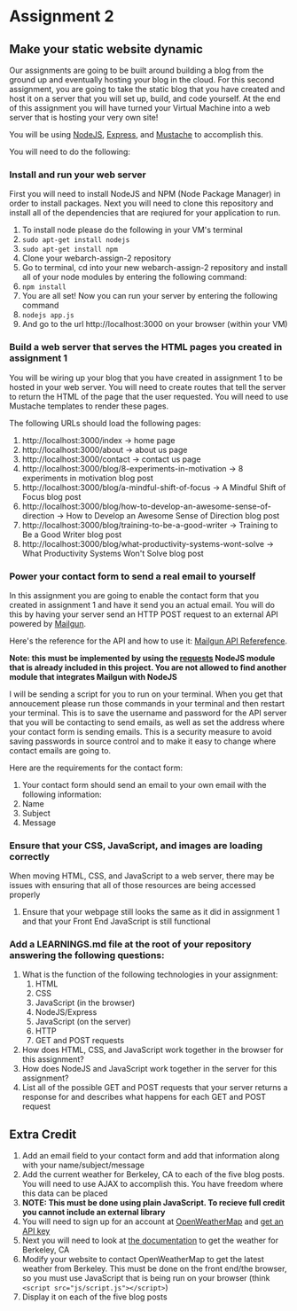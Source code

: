 # Assignment 2
## Make your static website dynamic

Our assignments are going to be built around building a blog from the ground up and eventually hosting your blog in the cloud. For this second assignment, you are going to take the static blog that you have created and host it on a server that you will set up, build, and code yourself. At the end of this assignment you will have turned your Virtual Machine into a web server that is hosting your very own site!

You will be using [NodeJS](https://nodejs.org/en/docs/), [Express](https://expressjs.com/en/4x/api.html), and [Mustache](https://mustache.github.io/mustache.5.html) to accomplish this.

You will need to do the following:

### Install and run your web server
First you will need to install NodeJS and NPM (Node Package Manager) in order to install packages. Next you will need to clone this repository and install all of the dependencies that are reqiured for your application to run.

1. To install node please do the following in your VM's terminal
 1. ```sudo apt-get install nodejs```
 2. ```sudo apt-get install npm```
2. Clone your webarch-assign-2 repository
3. Go to terminal, cd into your new webarch-assign-2 repository and install all of your node modules by entering the following command:
 1. ```npm install```
4. You are all set! Now you can run your server by entering the following command
 1. ```nodejs app.js```
5. And go to the url http://localhost:3000 on your browser (within your VM)

### Build a web server that serves the HTML pages you created in assignment 1
You will be wiring up your blog that you have created in assignment 1 to be hosted in your web server. You will need to create routes that tell the server to return the HTML of the page that the user requested. You will need to use Mustache templates to render these pages.

The following URLs should load the following pages:

1. http://localhost:3000/index -> home page
2. http://localhost:3000/about -> about us page
3. http://localhost:3000/contact -> contact us page
4. http://localhost:3000/blog/8-experiments-in-motivation -> 8 experiments in motivation blog post
5. http://localhost:3000/blog/a-mindful-shift-of-focus -> A Mindful Shift of Focus blog post
6. http://localhost:3000/blog/how-to-develop-an-awesome-sense-of-direction -> How to Develop an Awesome Sense of Direction blog post
7. http://localhost:3000/blog/training-to-be-a-good-writer -> Training to Be a Good Writer blog post
8. http://localhost:3000/blog/what-productivity-systems-wont-solve -> What Productivity Systems Won't Solve blog post

### Power your contact form to send a real email to yourself
In this assignment you are going to enable the contact form that you created in assignment 1 and have it send you an actual email. You will do this by having your server send an HTTP POST request to an external API powered by [Mailgun](http://www.mailgun.com). 

Here's the reference for the API and how to use it: [Mailgun API Referefence](https://documentation.mailgun.com/api-sending.html#sending).

**Note: this must be implemented by using the [requests](https://www.npmjs.com/package/request) NodeJS module that is already included in this project. You are not allowed to find another module that integrates Mailgun with NodeJS**

I will be sending a script for you to run on your terminal. When you get that annoucement please run those commands in your terminal and then restart your terminal. This is to save the username and password for the API server that you will be contacting to send emails, as well as set the address where your contact form is sending emails. This is a security measure to avoid saving passwords in source control and to make it easy to change where contact emails are going to.

Here are the requirements for the contact form:

1. Your contact form should send an email to your own email with the following information:
 1. Name
 2. Subject
 3. Message

### Ensure that your CSS, JavaScript, and images are loading correctly

When moving HTML, CSS, and JavaScript to a web server, there may be issues with ensuring that all of those resources are being accessed properly

1. Ensure that your webpage still looks the same as it did in assignment 1 and that your Front End JavaScript is still functional

### Add a LEARNINGS.md file at the root of your repository answering the following questions:

 1. What is the function of the following technologies in your assignment:
    1. HTML
    2. CSS
    3. JavaScript (in the browser)
    4. NodeJS/Express
    5. JavaScript (on the server)
    6. HTTP
    7. GET and POST requests
 2. How does HTML, CSS, and JavaScript work together in the browser for this assignment?
 3. How does NodeJS and JavaScript work together in the server for this assignment?
 4. List all of the possible GET and POST requests that your server returns a response for and describes what happens for each GET and POST request

## Extra Credit
1. Add an email field to your contact form and add that information along with your name/subject/message
2. Add the current weather for Berkeley, CA to each of the five blog posts. You will need to use AJAX to accomplish this. You have freedom where this data can be placed
 1. **NOTE: This must be done using plain JavaScript. To recieve full credit you cannot include an external library**
 2. You will need to sign up for an account at [OpenWeatherMap](https://openweathermap.org) and [get an API key](http://openweathermap.org/appid)
 3. Next you will need to look at [the documentation](http://openweathermap.org/current) to get the weather for Berkeley, CA
 4. Modify your website to contact OpenWeatherMap to get the latest weather from Berkeley. This must be done on the front end/the browser, so you must use JavaScript that is being run on your browser (think ```<script src="js/script.js"></script>```)
 5. Display it on each of the five blog posts
 
